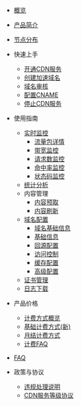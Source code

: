 * [概览](/ucdn/README) 
* [产品简介](/ucdn/intro)
* [节点分布](/ucdn/node)  
* 快速上手    
     * [开通CDN服务](/ucdn/quick/open_new)
     * [创建加速域名](/ucdn/quick/create)
     * [域名审核](/ucdn/quick/check)
     * [配置CNAME](/ucdn/quick/cname)
     * [停止CDN服务](/ucdn/quick/stop)  
* 使用指南  
    * [实时监控](/ucdn/monitor/gaisu)
       * [流量包详情](/ucdn/monitor/Traffic) 
       * [带宽监控](/ucdn/monitor/bandwidth)
       * [请求数监控](/ucdn/monitor/request)
       * [命中率监控](/ucdn/monitor/hitrate)
       * [状态码监控](/ucdn/monitor/HTTPcode)
    * [统计分析 ](/ucdn/statistics/flow) 
    * 内容管理
         * [内容预取](/ucdn/content/prefetch)   
         * [内容刷新](/ucdn/content/refresh)      
    * [域名配置](/ucdn/domain/domain1)
         * [域名基础信息](/ucdn/domain/basic)
         * [基础信息](/ucdn/domain/config/Basic) 
         * [回源配置](/ucdn/domain/config/config)      
         * [访问控制](/ucdn/domain/config/control)  
         * [缓存配置](/ucdn/domain/config/cache)   
         * [高级配置](/ucdn/domain/config/more)   
    * [证书管理](/ucdn/guide/SSL)
    * [日志下载](/ucdn/guide/LOG)

* 产品价格
    * [计费方式概览](/ucdn/charge/type)
    * [基础计费方式(新)](/ucdn/charge/flowday_new)
    * [月结计费方式](/ucdn/charge/month)
    * [计费FAQ](/ucdn/charge/faq)
* [FAQ](/ucdn/faq)
* 政策与协议
    * [违规处理说明](/ucdn/protocol/zhengce)
    * [CDN服务等级协议](/ucdn/protocol/xiey)

